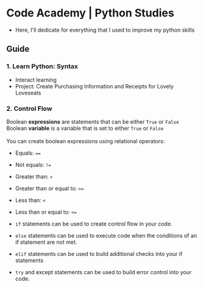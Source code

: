 # Code Academy | Python Studies
- Here, I'll dedicate for everything that I used to improve my python skills

## Guide

### 1. Learn Python: Syntax
- Interact learning
- Project: Create Purchasing Information and Receipts for Lovely Loveseats

### 2. Control Flow
Boolean **expressions** are statements that can be either ```True``` or ```False``` <br>
Boolean **variable** is a variable that is set to either ```True``` or ```False``` <br> <br>
You can create boolean expressions using relational operators: <br> 
- Equals: ```==```
- Not equals: ```!=```
- Greater than: ```>```
- Greater than or equal to: ```>=```
- Less than: ```<```
- Less than or equal to: ```<=```

- ```if``` statements can be used to create control flow in your code.
- ```else``` statements can be used to execute code when the conditions of an if statement are not met.
- ```elif``` statements can be used to build additional checks into your if statements
- ```try``` and except statements can be used to build error control into your code.